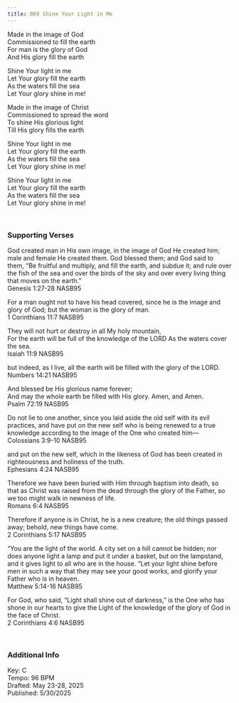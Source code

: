 ```yaml
---
title: 069 Shine Your Light in Me
---
```


Made in the image of God \
Commissioned to fill the earth \
For man is the glory of God \
And His glory fill the earth

Shine Your light in me \
Let Your glory fill the earth \
As the waters fill the sea \
Let Your glory shine in me!

Made in the image of Christ \
Commissioned to spread the word \
To shine His glorious light \
Till His glory fills the earth

Shine Your light in me \
Let Your glory fill the earth \
As the waters fill the sea \
Let Your glory shine in me!

Shine Your light in me \
Let Your glory fill the earth \
As the waters fill the sea \
Let Your glory shine in me!

 
<br />

### Supporting Verses ###

God created man in His own image, in the image of God He created him; male and female He created them.
God blessed them; and God said to them, “Be fruitful and multiply, and fill the earth, and subdue it; and rule over the fish of the sea and over the birds of the sky and over every living thing that moves on the earth.” \
Genesis 1:27-28 NASB95

For a man ought not to have his head covered, since he is the image and glory of God; but the woman is the glory of man. \
1 Corinthians 11:7 NASB95

They will not hurt or destroy in all My holy mountain, \
For the earth will be full of the knowledge of the LORD As the waters cover the sea. \
Isaiah 11:9 NASB95

but indeed, as I live, all the earth will be filled with the glory of the LORD. \
Numbers 14:21 NASB95

And blessed be His glorious name forever; \
And may the whole earth be filled with His glory. Amen, and Amen. \
Psalm 72:19 NASB95

Do not lie to one another, since you laid aside the old self with its evil practices, and have put on the new self who is being renewed to a true knowledge according to the image of the One who created him— \
Colossians 3:9-10 NASB95

and put on the new self, which in the likeness of God has been created in righteousness and holiness of the truth. \
Ephesians 4:24 NASB95

Therefore we have been buried with Him through baptism into death, so that as Christ was raised from the dead through the glory of the Father, so we too might walk in newness of life. \
Romans 6:4 NASB95

Therefore if anyone is in Christ, he is a new creature; the old things passed away; behold, new things have come. \
2 Corinthians 5:17 NASB95

“You are the light of the world. A city set on a hill cannot be hidden;
nor does anyone light a lamp and put it under a basket, but on the lampstand, and it gives light to all who are in the house.
“Let your light shine before men in such a way that they may see your good works, and glorify your Father who is in heaven. \
Matthew 5:14-16 NASB95

For God, who said, “Light shall shine out of darkness,” is the One who has shone in our hearts to give the Light of the knowledge of the glory of God in the face of Christ. \
2 Corinthians 4:6 NASB95


<br />

### Additional Info

Key: C \
Tempo: 96 BPM \
Drafted: May 23-28, 2025 \
Published: 5/30/2025
